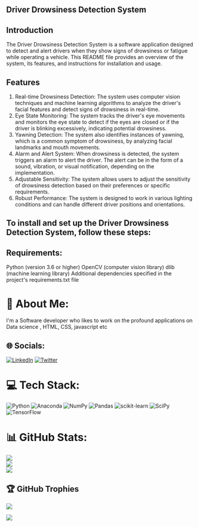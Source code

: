 
## Driver Drowsiness Detection System
## Introduction
The Driver Drowsiness Detection System is a software application designed to detect and alert drivers when they show signs of drowsiness or fatigue while operating a vehicle. This README file provides an overview of the system, its features, and instructions for installation and usage.
## Features
1) Real-time Drowsiness Detection: The system uses computer vision techniques and machine learning algorithms to analyze the driver's facial features and detect signs of drowsiness in real-time.
2) Eye State Monitoring: The system tracks the driver's eye movements and monitors the eye state to detect if the eyes are closed or if the driver is blinking excessively, indicating potential drowsiness.
3) Yawning Detection: The system also identifies instances of yawning, which is a common symptom of drowsiness, by analyzing facial landmarks and mouth movements.
4) Alarm and Alert System: When drowsiness is detected, the system triggers an alarm to alert the driver. The alert can be in the form of a sound, vibration, or visual notification, depending on the implementation.
5) Adjustable Sensitivity: The system allows users to adjust the sensitivity of drowsiness detection based on their preferences or specific requirements.
6) Robust Performance: The system is designed to work in various lighting conditions and can handle different driver positions and orientations.

## To install and set up the Driver Drowsiness Detection System, follow these steps:

## Requirements:
Python (version 3.6 or higher)
OpenCV (computer vision library)
dlib (machine learning library)
Additional dependencies specified in the project's requirements.txt file
    

# 💫 About Me:
I'm a Software developer who likes to work on the profound applications on Data science , HTML, CSS, javascript etc


## 🌐 Socials:
[![LinkedIn](https://img.shields.io/badge/LinkedIn-%230077B5.svg?logo=linkedin&logoColor=white)](www.linkedin.com/in/jahnvi-sahni) [![Twitter](https://img.shields.io/badge/Twitter-%231DA1F2.svg?logo=Twitter&logoColor=white)](https://twitter.com/M3GAB31N6) 

# 💻 Tech Stack:
![Python](https://img.shields.io/badge/python-3670A0?style=for-the-badge&logo=python&logoColor=ffdd54) ![Anaconda](https://img.shields.io/badge/Anaconda-%2344A833.svg?style=for-the-badge&logo=anaconda&logoColor=white) ![NumPy](https://img.shields.io/badge/numpy-%23013243.svg?style=for-the-badge&logo=numpy&logoColor=white) ![Pandas](https://img.shields.io/badge/pandas-%23150458.svg?style=for-the-badge&logo=pandas&logoColor=white) ![scikit-learn](https://img.shields.io/badge/scikit--learn-%23F7931E.svg?style=for-the-badge&logo=scikit-learn&logoColor=white) ![SciPy](https://img.shields.io/badge/SciPy-%230C55A5.svg?style=for-the-badge&logo=scipy&logoColor=%white) ![TensorFlow](https://img.shields.io/badge/TensorFlow-%23FF6F00.svg?style=for-the-badge&logo=TensorFlow&logoColor=white)

# 📊 GitHub Stats:
![](https://github-readme-stats.vercel.app/api?username=jahnvisahni31&theme=dark&hide_border=false&include_all_commits=false&count_private=false)<br/>
![](https://github-readme-streak-stats.herokuapp.com/?user=jahnvisahni31&theme=dark&hide_border=false)<br/>
![](https://github-readme-stats.vercel.app/api/top-langs/?username=jahnvisahni31&theme=dark&hide_border=false&include_all_commits=false&count_private=false&layout=compact)

## 🏆 GitHub Trophies
![](https://github-profile-trophy.vercel.app/?username=jahnvisahni31&theme=radical&no-frame=false&no-bg=true&margin-w=4)

[![](https://visitcount.itsvg.in/api?id=jahnvisahni31&icon=0&color=0)](https://visitcount.itsvg.in)
